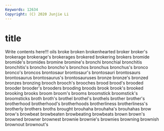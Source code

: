 ```yaml
---
Keywords: 12634
Copyright: (C) 2020 Junjie Li
---
```


# title

Write contents here!!!
oils 
broke 
broken 
brokenhearted 
broker 
broker's 
brokerage 
brokerage's
brokerages 
brokered 
brokering 
brokers 
bromide 
bromide's 
bromides 
bromine 
bromine's 
bronchi
bronchial 
bronchitis 
bronchitis's 
broncho 
broncho's 
bronchos 
bronchus 
bronchus's 
bronco 
bronco's
broncos 
brontosaur 
brontosaur's 
brontosauri 
brontosaurs 
brontosaurus 
brontosaurus's 
brontosauruses 
bronze 
bronze's
bronzed 
bronzes 
bronzing 
brooch 
brooch's 
brooches 
brood 
brood's 
brooded 
brooder
brooder's 
brooders 
brooding 
broods 
brook 
brook's 
brooked 
brooking 
brooks 
broom
broom's 
brooms 
broomstick 
broomstick's 
broomsticks 
broth 
broth's 
brothel 
brothel's 
brothels
brother 
brother's 
brotherhood 
brotherhood's 
brotherhoods 
brotherliness 
brotherliness's 
brotherly 
brothers 
broths
brought 
brouhaha 
brouhaha's 
brouhahas 
brow 
brow's 
browbeat 
browbeaten 
browbeating 
browbeats
brown 
brown's 
browned 
browner 
brownest 
brownie 
brownie's 
brownies 
browning 
brownish
brownout 
brownout's 
